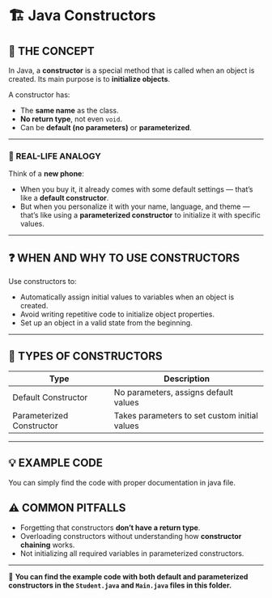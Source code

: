 # 🏗️ Java Constructors

## 🔷 THE CONCEPT

In Java, a **constructor** is a special method that is called when an object is created. Its main purpose is to **initialize objects**.

A constructor has:
- The **same name** as the class.
- **No return type**, not even `void`.
- Can be **default (no parameters)** or **parameterized**.

---

### 🧠 REAL-LIFE ANALOGY

Think of a **new phone**:
- When you buy it, it already comes with some default settings — that’s like a **default constructor**.
- But when you personalize it with your name, language, and theme — that’s like using a **parameterized constructor** to initialize it with specific values.

---

## ❓ WHEN AND WHY TO USE CONSTRUCTORS

Use constructors to:
- Automatically assign initial values to variables when an object is created.
- Avoid writing repetitive code to initialize object properties.
- Set up an object in a valid state from the beginning.

---

## 🔎 TYPES OF CONSTRUCTORS

| Type               | Description                                      |
|--------------------|--------------------------------------------------|
| Default Constructor | No parameters, assigns default values            |
| Parameterized Constructor | Takes parameters to set custom initial values |

---

## 💡 EXAMPLE CODE

  You can simply find the code with proper documentation in java file.


## ⚠️ COMMON PITFALLS

- Forgetting that constructors **don’t have a return type**.
- Overloading constructors without understanding how **constructor chaining** works.
- Not initializing all required variables in parameterized constructors.

---

📂 **You can find the example code with both default and parameterized constructors in the `Student.java` and `Main.java` files in this folder.**
